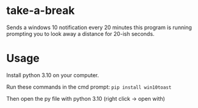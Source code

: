# take-a-break
Sends a windows 10 notification every 20 minutes this program is running prompting you to look away a distance for 20-ish seconds.

# Usage
Install python 3.10 on your computer.

Run these commands in the cmd prompt:
``pip install win10toast``

Then open the py file with python 3.10 (right click -> open with)
